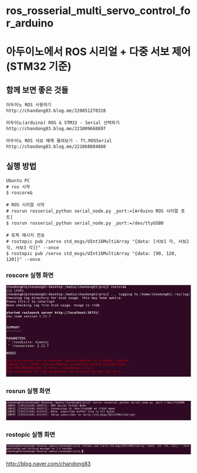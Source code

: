 # ros_rosserial_multi_servo_control_for_arduino
# 아두이노에서 ROS 시리얼 + 다중 서보 제어 (STM32 기준)


## 함께 보면 좋은 것들
~~~~~
아두이노 ROS 사용하기
http://chandong83.blog.me/220851270328

아두이노(arduino) ROS & STM32 - Serial 선택하기
http://chandong83.blog.me/221009668897

아두이노 ROS 서보 예제 돌려보기 - ft.ROSSerial
http://chandong83.blog.me/221068884860
~~~~~


## 실행 방법
~~~
Ubuntu PC
# ros 시작
$ roscore&

# ROS 시리얼 시작
# rosrun rosserial_python serial_node.py _port:=[Arduino ROS 시리얼 포트]
$ rosrun rosserial_python serial_node.py _port:=/dev/ttyUSB0

# 토픽 메시지 전송
# rostopic pub /servo std_msgs/UInt16MultiArray "{data: [서보1 각, 서보2 각, 서보3 각]}" --once
$ rostopic pub /servo std_msgs/UInt16MultiArray "{data: [90, 120, 120]}" --once
~~~

### roscore 실행 화면
![](./img/roscore.png)

### rosrun 실행 화면
![](./img/rosrun.png)

### rostopic 실행  화면
![](./img/rostopic.png)



http://blog.naver.com/chandong83

